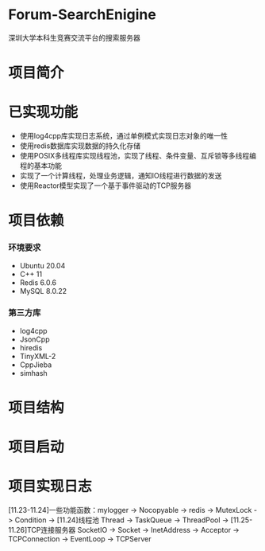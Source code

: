 # Forum-SearchEnigine
深圳大学本科生竞赛交流平台的搜索服务器

# 项目简介

# 已实现功能
- 使用log4cpp库实现日志系统，通过单例模式实现日志对象的唯一性
- 使用redis数据库实现数据的持久化存储
- 使用POSIX多线程库实现线程池，实现了线程、条件变量、互斥锁等多线程编程的基本功能
- 实现了一个计算线程，处理业务逻辑，通知IO线程进行数据的发送
- 使用Reactor模型实现了一个基于事件驱动的TCP服务器

# 项目依赖
### 环境要求
- Ubuntu 20.04
- C++ 11
- Redis 6.0.6
- MySQL 8.0.22

### 第三方库
- log4cpp
- JsonCpp
- hiredis
- TinyXML-2
- CppJieba
- simhash

# 项目结构

# 项目启动

# 项目实现日志
[11.23-11.24]一些功能函数：mylogger -> Nocopyable -> redis -> MutexLock -> Condition ->
[11.24]线程池 Thread -> TaskQueue -> ThreadPool ->
[11.25-11.26]TCP连接服务器 SocketIO -> Socket -> InetAddress -> Acceptor -> TCPConnection -> EventLoop -> TCPServer